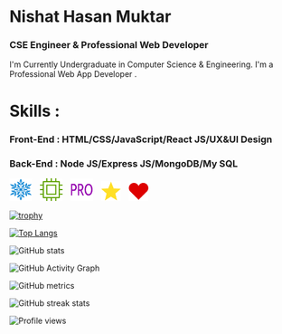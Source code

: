 
#  Nishat Hasan Muktar
### CSE Engineer & Professional Web Developer


I'm  Currently Undergraduate in Computer Science & Engineering. I'm a Professional Web App Developer .

<h1>Skills : </h1>
<h3>Front-End : HTML/CSS/JavaScript/React JS/UX&UI Design</h3>
<h3>Back-End  : Node JS/Express JS/MongoDB/My SQL</h3>




<a href='https://archiveprogram.github.com/'><img src='https://raw.githubusercontent.com/acervenky/animated-github-badges/master/assets/acbadge.gif' width='40' height='40'></a> <a href='https://docs.github.com/en/developers'><img src='https://raw.githubusercontent.com/acervenky/animated-github-badges/master/assets/devbadge.gif' width='40' height='40'></a> <a href='https://github.com/pricing'><img src='https://raw.githubusercontent.com/acervenky/animated-github-badges/master/assets/pro.gif' width='40' height='40'></a> <a href='https://stars.github.com/'><img src='https://raw.githubusercontent.com/acervenky/animated-github-badges/master/assets/starbadge.gif' width='35' height='35'></a> <a href='https://docs.github.com/en/github/supporting-the-open-source-community-with-github-sponsors'><img src='https://raw.githubusercontent.com/acervenky/animated-github-badges/master/assets/sponsorbadge.gif' width='35' height='35'></a> 

[![trophy](https://github-profile-trophy.vercel.app/?username=Muktar2298)](https://github.com/ryo-ma/github-profile-trophy)

[![Top Langs](https://github-readme-stats.vercel.app/api/top-langs/?username=Muktar2298)](https://github.com/anuraghazra/github-readme-stats)

![GitHub stats](https://github-readme-stats.vercel.app/api?username=Muktar2298&show_icons=true)  

![GitHub Activity Graph](https://activity-graph.herokuapp.com/graph?username=Muktar2298)  

![GitHub metrics](https://metrics.lecoq.io/Muktar2298)  

![GitHub streak stats](https://github-readme-streak-stats.herokuapp.com/?user=Muktar2298)  

![Profile views](https://gpvc.arturio.dev/Muktar2298)  
